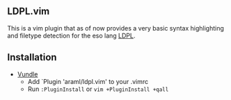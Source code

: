## LDPL.vim

This is a vim plugin that as of now provides a very basic syntax highlighting and filetype detection for the eso lang [LDPL][l].

## Installation

* [Vundle][v]
  * Add `Plugin 'araml/ldpl.vim' to your .vimrc
  * Run `:PluginInstall` or `vim +PluginInstall +qall`

[v]: https://github.com/gmarik/vundle
[l]: https://github.com/Lartu/ldpl/
